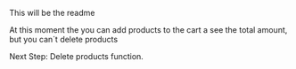 This will be the readme

At this moment the you can add products to the cart a see the total amount, but you can´t delete products

Next Step: Delete products function.